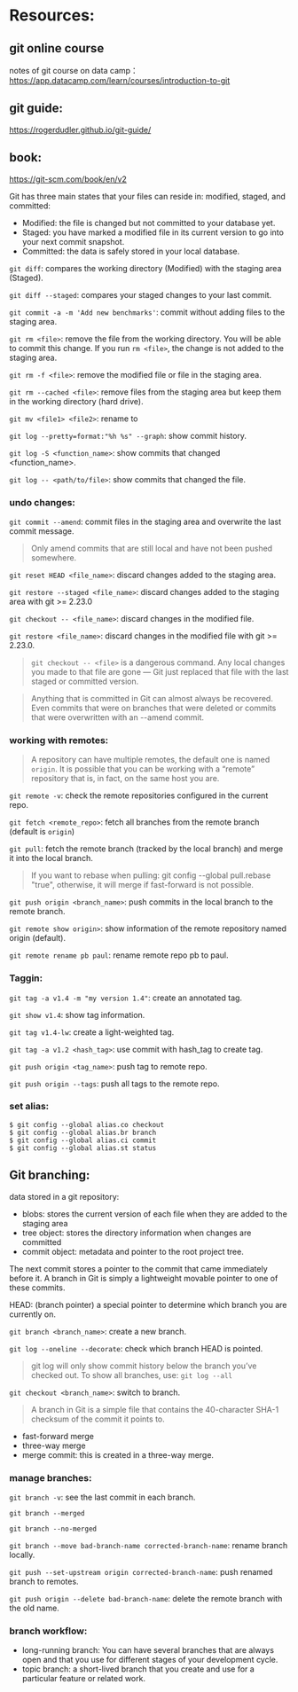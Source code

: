 
# Resources:

## git online course
notes of git course on data camp：https://app.datacamp.com/learn/courses/introduction-to-git

## git guide:
https://rogerdudler.github.io/git-guide/

## book:
https://git-scm.com/book/en/v2

Git has three main states that your files can reside in: modified, staged, and committed:
- Modified: the file is changed but not committed to your database yet.
- Staged: you have marked a modified file in its current version to go into your next commit snapshot.
- Committed: the data is safely stored in your local database.


`git diff`: compares the working directory (Modified) with the staging area (Staged).

`git diff --staged`: compares your staged changes to your last commit.

`git commit -a -m 'Add new benchmarks'`: commit without adding files to the staging area.

`git rm <file>`: remove the file from the working directory. You will be able to commit this change. If you run `rm <file>`, the change is not added to the staging area.

`git rm -f <file>`: remove the modified file or file in the staging area.

`git rm --cached <file>`: remove files from the staging area but keep them in the working directory (hard drive).

`git mv <file1> <file2>`: rename <file1> to <file2>

`git log --pretty=format:"%h %s" --graph`: show commit history.

`git log -S <function_name>`: show commits that changed <function_name>.

`git log -- <path/to/file>`: show commits that changed the file.

### undo changes:

`git commit --amend`: commit files in the staging area and overwrite the last commit message.
> Only amend commits that are still local and have not been pushed somewhere.

`git reset HEAD <file_name>`: discard changes added to the staging area.

`git restore --staged <file_name>`: discard changes added to the staging area with git >= 2.23.0

`git checkout -- <file_name>`: discard changes in the modified file.

`git restore <file_name>`: discard changes in the modified file with git >= 2.23.0.

> `git checkout -- <file>` is a dangerous command. Any local changes you made to that file are gone — Git just replaced that file with the last staged or committed version.

> Anything that is committed in Git can almost always be recovered. Even commits that were on branches that were deleted or commits that were overwritten with an --amend commit.

### working with remotes:

> A repository can have multiple remotes, the default one is named `origin`.
> It is possible that you can be working with a “remote” repository that is, in fact, on the same host you are.

`git remote -v`: check the remote repositories configured in the current repo.

`git fetch <remote_repo>`: fetch all branches from the remote branch (default is `origin`)

`git pull`: fetch the remote branch (tracked by the local branch) and merge it into the local branch.
>If you want to rebase when pulling: git config --global pull.rebase "true", otherwise, it will merge if fast-forward is not possible.

`git push origin <branch_name>`: push commits in the local branch to the remote branch.

`git remote show origin>`: show information of the remote repository named origin (default).

`git remote rename pb paul`: rename remote repo pb to paul.

### Taggin:

`git tag -a v1.4 -m "my version 1.4"`: create an annotated tag.

`git show v1.4`: show tag information.

`git tag v1.4-lw`: create a light-weighted tag.

`git tag -a v1.2 <hash_tag>`: use commit with hash_tag to create tag.

`git push origin <tag_name>`: push tag to remote repo.

`git push origin --tags`: push all tags to the remote repo.

### set alias:

```
$ git config --global alias.co checkout
$ git config --global alias.br branch
$ git config --global alias.ci commit
$ git config --global alias.st status
```

## Git branching:

data stored in a git repository:

- blobs: stores the current version of each file when they are added to the staging area
- tree object: stores the directory information when changes are committed
- commit object: metadata and pointer to the root project tree.

The next commit stores a pointer to the commit that came immediately before it. A branch in Git is simply a lightweight movable pointer to one of these commits.

HEAD: (branch pointer) a special pointer to determine which branch you are currently on.

`git branch <branch_name>`: create a new branch.

`git log --oneline --decorate`: check which branch HEAD is pointed.
> git log will only show commit history below the branch you’ve checked out. To show all branches, use: `git log --all`

`git checkout <branch_name>`: switch to branch.

> A branch in Git is a simple file that contains the 40-character SHA-1 checksum of the commit it points to.

- fast-forward merge
- three-way merge
- merge commit: this is created in a three-way merge.


### manage branches:

`git branch -v`: see the last commit in each branch.

`git branch --merged`

`git branch --no-merged`

`git branch --move bad-branch-name corrected-branch-name`: rename branch locally.

`git push --set-upstream origin corrected-branch-name`: push renamed branch to remotes.

`git push origin --delete bad-branch-name`: delete the remote branch with the old name.

### branch workflow:

- long-running branch: You can have several branches that are always open and that you use for different stages of your development cycle.
- topic branch: a short-lived branch that you create and use for a particular feature or related work.

